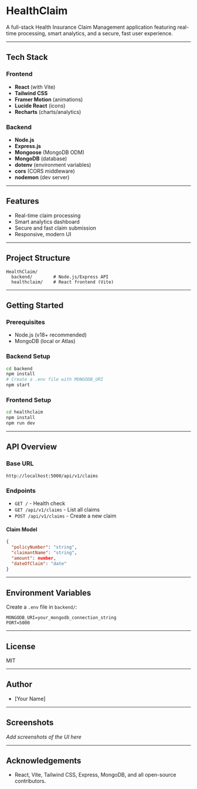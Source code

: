 # HealthClaim

A full-stack Health Insurance Claim Management application featuring real-time processing, smart analytics, and a secure, fast user experience.

---

## Tech Stack

### Frontend
- **React** (with Vite)
- **Tailwind CSS**
- **Framer Motion** (animations)
- **Lucide React** (icons)
- **Recharts** (charts/analytics)

### Backend
- **Node.js**
- **Express.js**
- **Mongoose** (MongoDB ODM)
- **MongoDB** (database)
- **dotenv** (environment variables)
- **cors** (CORS middleware)
- **nodemon** (dev server)

---

## Features
- Real-time claim processing
- Smart analytics dashboard
- Secure and fast claim submission
- Responsive, modern UI

---

## Project Structure

```
HealthClaim/
  backend/        # Node.js/Express API
  healthclaim/    # React frontend (Vite)
```

---

## Getting Started

### Prerequisites
- Node.js (v18+ recommended)
- MongoDB (local or Atlas)

### Backend Setup
```bash
cd backend
npm install
# Create a .env file with MONGODB_URI
npm start
```

### Frontend Setup
```bash
cd healthclaim
npm install
npm run dev
```

---

## API Overview

### Base URL
`http://localhost:5000/api/v1/claims`

### Endpoints
- `GET /` - Health check
- `GET /api/v1/claims` - List all claims
- `POST /api/v1/claims` - Create a new claim

#### Claim Model
```json
{
  "policyNumber": "string",
  "claimantName": "string",
  "amount": number,
  "dateOfClaim": "date"
}
```

---

## Environment Variables
Create a `.env` file in `backend/`:
```
MONGODB_URI=your_mongodb_connection_string
PORT=5000
```

---

## License
MIT

---

## Author
- [Your Name]

---

## Screenshots
_Add screenshots of the UI here_

---

## Acknowledgements
- React, Vite, Tailwind CSS, Express, MongoDB, and all open-source contributors. 